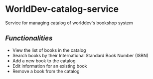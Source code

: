 # WorldDev-catalog-service
Service for managing catalog of worlddev's bookshop system

## _Functionalities_

* View the list of books in the catalog
* Search books by their International Standard Book Number (ISBN)
* Add a new book to the catalog
* Edit information for an existing book
* Remove a book from the catalog
